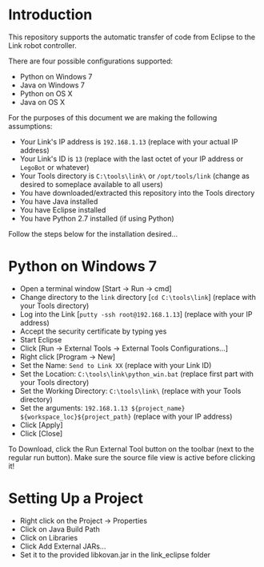 Introduction
====

This repository supports the automatic transfer of code from Eclipse to the Link robot controller.

There are four possible configurations supported:
* Python on Windows 7
* Java on Windows 7
* Python on OS X
* Java on OS X

For the purposes of this document we are making the following assumptions:
* Your Link's IP address is `192.168.1.13` (replace with your actual IP address)
* Your Link's ID is `13` (replace with the last octet of your IP address or `LegoBot` or whatever)
* Your Tools directory is `C:\tools\link\` or `/opt/tools/link` (change as desired to someplace available to all users)
* You have downloaded/extracted this repository into the Tools directory
* You have Java installed
* You have Eclipse installed
* You have Python 2.7 installed (if using Python)

Follow the steps below for the installation desired...

Python on Windows 7
====

* Open a terminal window [Start -> Run -> cmd]
* Change directory to the `link` directory [`cd C:\tools\link`] (replace with your Tools directory)
* Log into the Link [`putty -ssh root@192.168.1.13`] (replace with your IP address) 
* Accept the security certificate by typing yes 
* Start Eclipse
* Click [Run -> External Tools -> External Tools Configurations...]
* Right click [Program -> New]
* Set the Name: `Send to Link XX` (replace with your Link ID)
* Set the Location: `C:\tools\link\python_win.bat` (replace first part with your Tools directory)
* Set the Working Directory: `C:\tools\link\` (replace with your Tools directory)
* Set the arguments: `192.168.1.13 ${project_name} ${workspace_loc}${project_path}` (replace with your IP address)
* Click [Apply]
* Click [Close]

To Download, click the Run External Tool button on the toolbar (next to the regular run button). Make sure the source file view is active before clicking it!

Setting Up a Project
====================

* Right click on the Project -> Properties
* Click on Java Build Path
* Click on Libraries
* Click Add External JARs...
* Set it to the provided libkovan.jar in the link\_eclipse folder
